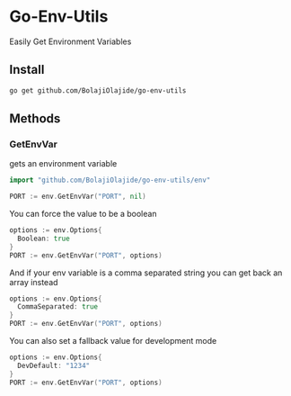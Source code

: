 # Go-Env-Utils

Easily Get Environment Variables

## Install

```sh
go get github.com/BolajiOlajide/go-env-utils
```

## Methods

### GetEnvVar

gets an environment variable

```go
import "github.com/BolajiOlajide/go-env-utils/env"

PORT := env.GetEnvVar("PORT", nil)
```

You can force the value to be a boolean

```go
options := env.Options{
  Boolean: true
}
PORT := env.GetEnvVar("PORT", options)
```

And if your env variable is a comma separated string you can get back an array instead

```go
options := env.Options{
  CommaSeparated: true
}
PORT := env.GetEnvVar("PORT", options)
```

You can also set a fallback value for development mode

```go
options := env.Options{
  DevDefault: "1234"
}
PORT := env.GetEnvVar("PORT", options)
```